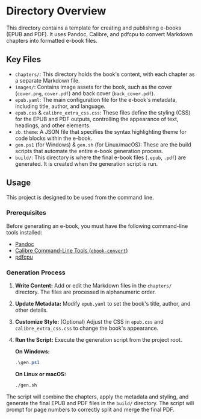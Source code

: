 # Directory Overview

This directory contains a template for creating and publishing e-books (EPUB and PDF). It uses Pandoc, Calibre, and pdfcpu to convert Markdown chapters into formatted e-book files.

## Key Files

*   `chapters/`: This directory holds the book's content, with each chapter as a separate Markdown file.
*   `images/`: Contains image assets for the book, such as the cover (`cover.png`, `cover.pdf`) and back cover (`back_cover.pdf`).
*   `epub.yaml`: The main configuration file for the e-book's metadata, including title, author, and language.
*   `epub.css` & `calibre_extra_css.css`: These files define the styling (CSS) for the EPUB and PDF outputs, controlling the appearance of text, headings, and other elements.
*   `zb.theme`: A JSON file that specifies the syntax highlighting theme for code blocks within the e-book.
*   `gen.ps1` (for Windows) & `gen.sh` (for Linux/macOS): These are the build scripts that automate the entire e-book generation process.
*   `build/`: This directory is where the final e-book files (`.epub`, `.pdf`) are generated. It is created when the generation script is run.

## Usage

This project is designed to be used from the command line.

### Prerequisites

Before generating an e-book, you must have the following command-line tools installed:
*   [Pandoc](https://pandoc.org/)
*   [Calibre Command-Line Tools (`ebook-convert`)](https://calibre-ebook.com/download)
*   [pdfcpu](https://pdfcpu.io/)

### Generation Process

1.  **Write Content:** Add or edit the Markdown files in the `chapters/` directory. The files are processed in alphanumeric order.
2.  **Update Metadata:** Modify `epub.yaml` to set the book's title, author, and other details.
3.  **Customize Style:** (Optional) Adjust the CSS in `epub.css` and `calibre_extra_css.css` to change the book's appearance.
4.  **Run the Script:** Execute the generation script from the project root.

    **On Windows:**
    ```powershell
    .\gen.ps1
    ```

    **On Linux or macOS:**
    ```bash
    ./gen.sh
    ```
The script will combine the chapters, apply the metadata and styling, and generate the final EPUB and PDF files in the `build/` directory. The script will prompt for page numbers to correctly split and merge the final PDF.
